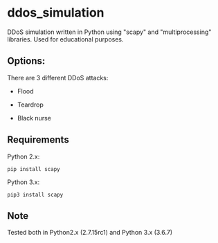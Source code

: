 # ddos_simulation

DDoS simulation written in Python using "scapy" and "multiprocessing" libraries. Used for educational purposes.



## Options:

There are 3 different DDoS attacks:

- Flood 

- Teardrop 

- Black nurse



## Requirements

Python 2.x:

```
pip install scapy
```

Python 3.x:

```
pip3 install scapy
```

## Note

Tested both in Python2.x (2.7.15rc1) and Python 3.x (3.6.7)
